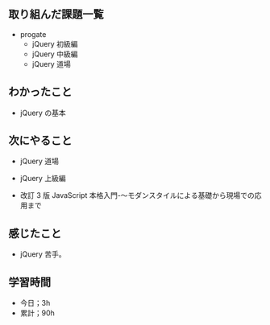 ## 取り組んだ課題一覧

- progate
  - jQuery 初級編
  - jQuery 中級編
  - jQuery 道場

## わかったこと

- jQuery の基本

## 次にやること

- jQuery 道場
- jQuery 上級編

- 改訂 3 版 JavaScript 本格入門-～モダンスタイルによる基礎から現場での応用まで

## 感じたこと

- jQuery 苦手。

## 学習時間

- 今日；3h
- 累計；90h
